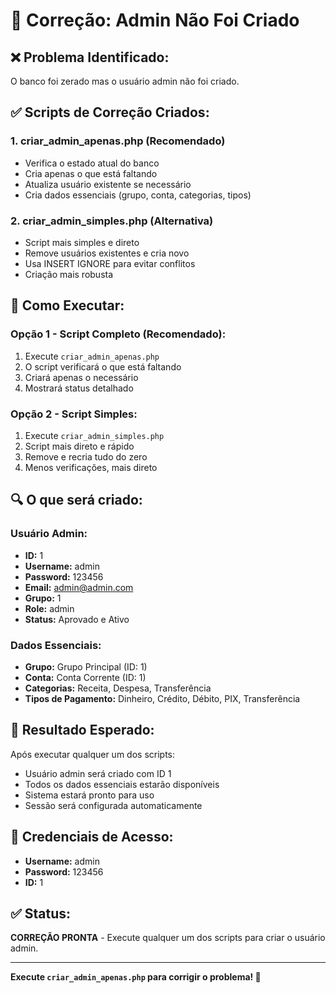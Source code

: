 # 🔧 Correção: Admin Não Foi Criado

## ❌ **Problema Identificado:**
O banco foi zerado mas o usuário admin não foi criado.

## ✅ **Scripts de Correção Criados:**

### 1. **criar_admin_apenas.php** (Recomendado)
- Verifica o estado atual do banco
- Cria apenas o que está faltando
- Atualiza usuário existente se necessário
- Cria dados essenciais (grupo, conta, categorias, tipos)

### 2. **criar_admin_simples.php** (Alternativa)
- Script mais simples e direto
- Remove usuários existentes e cria novo
- Usa INSERT IGNORE para evitar conflitos
- Criação mais robusta

## 🚀 **Como Executar:**

### **Opção 1 - Script Completo (Recomendado):**
1. Execute `criar_admin_apenas.php`
2. O script verificará o que está faltando
3. Criará apenas o necessário
4. Mostrará status detalhado

### **Opção 2 - Script Simples:**
1. Execute `criar_admin_simples.php`
2. Script mais direto e rápido
3. Remove e recria tudo do zero
4. Menos verificações, mais direto

## 🔍 **O que será criado:**

### **Usuário Admin:**
- **ID:** 1
- **Username:** admin
- **Password:** 123456
- **Email:** admin@admin.com
- **Grupo:** 1
- **Role:** admin
- **Status:** Aprovado e Ativo

### **Dados Essenciais:**
- **Grupo:** Grupo Principal (ID: 1)
- **Conta:** Conta Corrente (ID: 1)
- **Categorias:** Receita, Despesa, Transferência
- **Tipos de Pagamento:** Dinheiro, Crédito, Débito, PIX, Transferência

## 🎯 **Resultado Esperado:**
Após executar qualquer um dos scripts:
- Usuário admin será criado com ID 1
- Todos os dados essenciais estarão disponíveis
- Sistema estará pronto para uso
- Sessão será configurada automaticamente

## 🔑 **Credenciais de Acesso:**
- **Username:** admin
- **Password:** 123456
- **ID:** 1

## ✅ **Status:**
**CORREÇÃO PRONTA** - Execute qualquer um dos scripts para criar o usuário admin.

---
**Execute `criar_admin_apenas.php` para corrigir o problema! 🔧**
